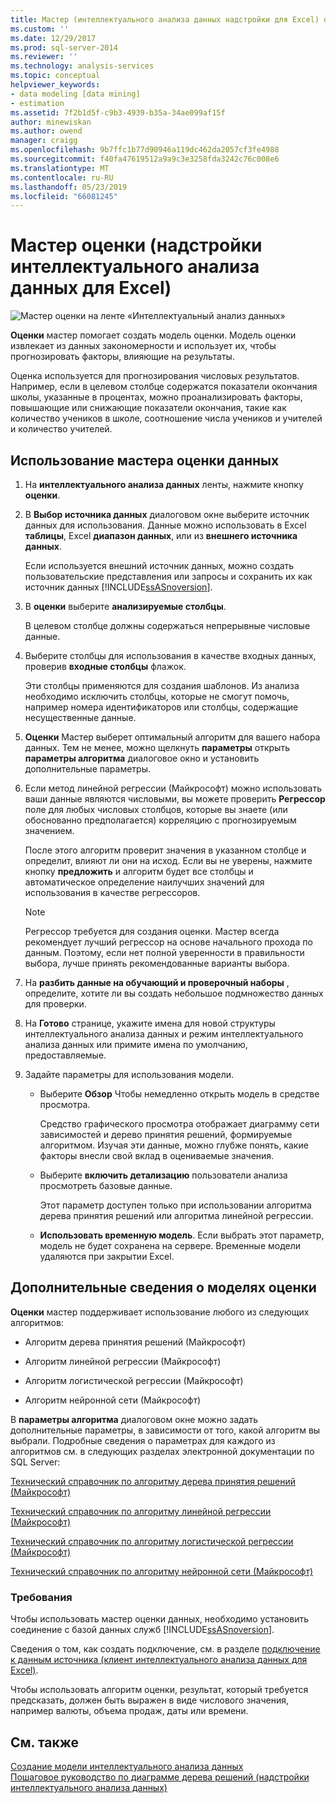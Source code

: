 ```yaml
---
title: Мастер (интеллектуального анализа данных надстройки для Excel) оценки | Документация Майкрософт
ms.custom: ''
ms.date: 12/29/2017
ms.prod: sql-server-2014
ms.reviewer: ''
ms.technology: analysis-services
ms.topic: conceptual
helpviewer_keywords:
- data modeling [data mining]
- estimation
ms.assetid: 7f2b1d5f-c9b3-4939-b35a-34ae099af15f
author: minewiskan
ms.author: owend
manager: craigg
ms.openlocfilehash: 9b7ffc1b77d90946a119dc462da2057cf3fe4988
ms.sourcegitcommit: f40fa47619512a9a9c3e3258fda3242c76c008e6
ms.translationtype: MT
ms.contentlocale: ru-RU
ms.lasthandoff: 05/23/2019
ms.locfileid: "66081245"
---
```

# <a name="estimate-wizard-data-mining-add-ins-for-excel"></a>Мастер оценки (надстройки интеллектуального анализа данных для Excel)
  ![Мастер оценки на ленте «Интеллектуальный анализ данных»](media/dmc-estimate.gif "мастер оценки на ленте «Интеллектуальный анализ данных»")  
  
 **Оценки** мастер помогает создать модель оценки. Модель оценки извлекает из данных закономерности и использует их, чтобы прогнозировать факторы, влияющие на результаты.  
  
 Оценка используется для прогнозирования числовых результатов. Например, если в целевом столбце содержатся показатели окончания школы, указанные в процентах, можно проанализировать факторы, повышающие или снижающие показатели окончания, такие как количество учеников в школе, соотношение числа учеников и учителей и количество учителей.  
  
## <a name="using-the-estimate-data-wizard"></a>Использование мастера оценки данных  
  
1.  На **интеллектуального анализа данных** ленты, нажмите кнопку **оценки**.  
  
2.  В **Выбор источника данных** диалоговом окне выберите источник данных для использования. Данные можно использовать в Excel **таблицы**, Excel **диапазон данных**, или из **внешнего источника данных**.  
  
     Если используется внешний источник данных, можно создать пользовательские представления или запросы и сохранить их как источник данных [!INCLUDE[ssASnoversion](../includes/ssasnoversion-md.md)].  
  
3.  В **оценки** выберите **анализируемые столбцы**.  
  
     В целевом столбце должны содержаться непрерывные числовые данные.  
  
4.  Выберите столбцы для использования в качестве входных данных, проверив **входные столбцы** флажок.  
  
     Эти столбцы применяются для создания шаблонов. Из анализа необходимо исключить столбцы, которые не смогут помочь, например номера идентификаторов или столбцы, содержащие несущественные данные.  
  
5.  **Оценки** Мастер выберет оптимальный алгоритм для вашего набора данных. Тем не менее, можно щелкнуть **параметры** открыть **параметры алгоритма** диалоговое окно и установить дополнительные параметры.  
  
6.  Если метод линейной регрессии (Майкрософт) можно использовать ваши данные являются числовыми, вы можете проверить **Регрессор** поле для любых числовых столбцов, которые вы знаете (или обоснованно предполагается) корреляцию с прогнозируемым значением.  
  
     После этого алгоритм проверит значения в указанном столбце и определит, влияют ли они на исход. Если вы не уверены, нажмите кнопку **предложить** и алгоритм будет все столбцы и автоматическое определение наилучших значений для использования в качестве регрессоров.  
  
    > [!NOTE]  
    >  Регрессор требуется для создания оценки. Мастер всегда рекомендует лучший регрессор на основе начального прохода по данным. Поэтому, если нет полной уверенности в правильности выбора, лучше принять рекомендованные варианты выбора.  
  
7.  На **разбить данные на обучающий и проверочный наборы** , определите, хотите ли вы создать небольшое подмножество данных для проверки.  
  
8.  На **Готово** странице, укажите имена для новой структуры интеллектуального анализа данных и режим интеллектуального анализа данных или примите имена по умолчанию, предоставляемые.  
  
9. Задайте параметры для использования модели.  
  
    -   Выберите **Обзор** Чтобы немедленно открыть модель в средстве просмотра.  
  
         Средство графического просмотра отображает диаграмму сети зависимостей и дерево принятия решений, формируемые алгоритмом. Изучая эти данные, можно глубже понять, какие факторы внесли свой вклад в оцениваемые значения.  
  
    -   Выберите **включить детализацию** пользователи анализа просмотреть базовые данные.  
  
         Этот параметр доступен только при использовании алгоритма дерева принятия решений или алгоритма линейной регрессии.  
  
    -   **Использовать временную модель**. Если выбрать этот параметр, модель не будет сохранена на сервере. Временные модели удаляются при закрытии Excel.  
  
## <a name="more-about-estimation-models"></a>Дополнительные сведения о моделях оценки  
 **Оценки** мастер поддерживает использование любого из следующих алгоритмов:  
  
-   Алгоритм дерева принятия решений (Майкрософт)  
  
-   Алгоритм линейной регрессии (Майкрософт)  
  
-   Алгоритм логистической регрессии (Майкрософт)  
  
-   Алгоритм нейронной сети (Майкрософт)  
  
 В **параметры алгоритма** диалоговом окне можно задать дополнительные параметры, в зависимости от того, какой алгоритм вы выбрали. Подробные сведения о параметрах для каждого из алгоритмов см. в следующих разделах электронной документации по SQL Server:  
  
 [Технический справочник по алгоритму дерева принятия решений (Майкрософт)](data-mining/microsoft-decision-trees-algorithm-technical-reference.md)  
  
 [Технический справочник по алгоритму линейной регрессии (Майкрософт)](data-mining/microsoft-linear-regression-algorithm-technical-reference.md)  
  
 [Технический справочник по алгоритму логистической регрессии (Майкрософт)](data-mining/microsoft-logistic-regression-algorithm-technical-reference.md)  
  
 [Технический справочник по алгоритму нейронной сети (Майкрософт)](data-mining/microsoft-neural-network-algorithm-technical-reference.md)  
  
### <a name="requirements"></a>Требования  
 Чтобы использовать мастер оценки данных, необходимо установить соединение с базой данных служб [!INCLUDE[ssASnoversion](../includes/ssasnoversion-md.md)].  
  
 Сведения о том, как создать подключение, см. в разделе [подключение к данным источника &#40;клиент интеллектуального анализа данных для Excel&#41;](connect-to-source-data-data-mining-client-for-excel.md).  
  
 Чтобы использовать алгоритм оценки, результат, который требуется предсказать, должен быть выражен в виде числового значения, например валюты, объема продаж, даты или времени.  
  
## <a name="see-also"></a>См. также  
 [Создание модели интеллектуального анализа данных](creating-a-data-mining-model.md)   
 [Пошаговое руководство по диаграмме дерева решений &#40;надстройки интеллектуального анализа данных&#41;](decision-tree-diagram-walkthrough-data-mining-add-ins.md)  
  
  
